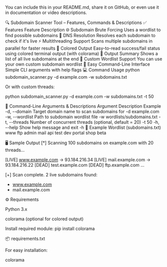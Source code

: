 You can include this in your README.md, share it on GitHub, or even use it in documentation or video descriptions.

🔍 Subdomain Scanner Tool – Features, Commands & Descriptions
✅ Features
Feature	Description
🌐 Subdomain Brute Forcing	Uses a wordlist to find possible subdomains
🧠 DNS Resolution	Resolves each subdomain to check if it's live
⚡ Multithreading Support	Scans multiple subdomains in parallel for faster results
🎨 Colored Output	Easy-to-read success/fail status using colored terminal output (with colorama)
📝 Output Summary	Shows a list of all live subdomains at the end
🧩 Custom Wordlist Support	You can use your own custom subdomain wordlist
🎯 Easy Command-Line Interface	Simple CLI arguments with help flags
💻 Command Usage
python subdomain_scanner.py -d example.com -w subdomains.txt


Or with custom threads:

python subdomain_scanner.py -d example.com -w subdomains.txt -t 50

📄 Command-Line Arguments & Descriptions
Argument	Description	Example
-d, --domain	Target domain name to scan subdomains for	-d example.com
-w, --wordlist	Path to subdomain wordlist file	-w wordlists/subdomains.txt
-t, --threads	Number of concurrent threads (optional, default = 20)	-t 50
-h, --help	Show help message and exit	-h
🧪 Example Wordlist (subdomains.txt)
www
ftp
admin
mail
api
test
dev
portal
shop
beta

🖥️ Sample Output
[*] Scanning 100 subdomains on example.com with 20 threads...

[LIVE] www.example.com -> 93.184.216.34
[LIVE] mail.example.com -> 93.184.216.22
[DEAD] test.example.com
[DEAD] ftp.example.com
...

[+] Scan complete. 2 live subdomains found:
 - www.example.com
 - mail.example.com

⚙️ Requirements

Python 3.x

colorama (optional for colored output)

Install required module:
pip install colorama

📦 requirements.txt

For easy installation:

colorama

